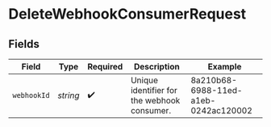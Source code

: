 # DeleteWebhookConsumerRequest


## Fields

| Field                                       | Type                                        | Required                                    | Description                                 | Example                                     |
| ------------------------------------------- | ------------------------------------------- | ------------------------------------------- | ------------------------------------------- | ------------------------------------------- |
| `webhookId`                                 | *string*                                    | :heavy_check_mark:                          | Unique identifier for the webhook consumer. | 8a210b68-6988-11ed-a1eb-0242ac120002        |